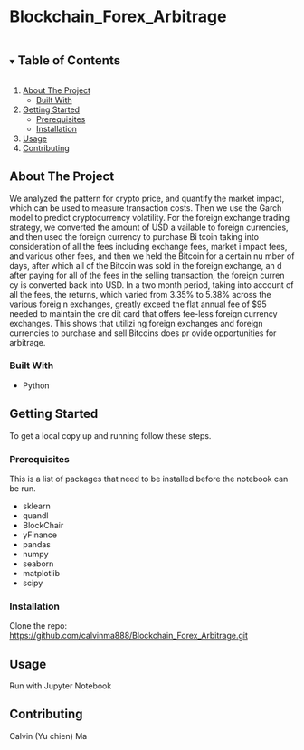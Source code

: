 # Blockchain_Forex_Arbitrage

<!-- TABLE OF CONTENTS -->
<details open="open">
  <summary><h2 style="display: inline-block">Table of Contents</h2></summary>
  <ol>
    <li>
      <a href="#about-the-project">About The Project</a>
      <ul>
        <li><a href="#built-with">Built With</a></li>
      </ul>
    </li>
    <li>
      <a href="#getting-started">Getting Started</a>
      <ul>
        <li><a href="#prerequisites">Prerequisites</a></li>
        <li><a href="#installation">Installation</a></li>
      </ul>
    </li>
    <li><a href="#usage">Usage</a></li>
    <li><a href="#contributing">Contributing</a></li>
  </ol>
</details>


<!-- ABOUT THE PROJECT -->
## About The Project
We analyzed the pattern for crypto price, and quantify the market impact, which can be used to measure transaction costs. Then we use the Garch model to predict cryptocurrency volatility.
For the foreign exchange trading strategy, we converted the amount of USD a vailable to foreign currencies, and then used the foreign currency to purchase Bi tcoin taking into consideration of all the fees including exchange fees, market i mpact fees, and various other fees, and then we held the Bitcoin for a certain nu mber of days, after which all of the Bitcoin was sold in the foreign exchange, an d after paying for all of the fees in the selling transaction, the foreign curren cy is converted back into USD. In a two month period, taking into account of all the fees, the returns, which varied from 3.35% to 5.38% across the various foreig n exchanges, greatly exceed the flat annual fee of $95 needed to maintain the cre dit card that offers fee-less foreign currency exchanges. This shows that utilizi ng foreign exchanges and foreign currencies to purchase and sell Bitcoins does pr ovide opportunities for arbitrage.

### Built With

* []()Python


<!-- GETTING STARTED -->
## Getting Started

To get a local copy up and running follow these steps.

### Prerequisites

This is a list of packages that need to be installed before the notebook can be run.
* sklearn
* quandl
* BlockChair
* yFinance
* pandas
* numpy
* seaborn
* matplotlib
* scipy


### Installation

Clone the repo: https://github.com/calvinma888/Blockchain_Forex_Arbitrage.git
   

<!-- USAGE EXAMPLES -->
## Usage

Run with Jupyter Notebook


<!-- CONTRIBUTING -->
## Contributing

Calvin (Yu chien) Ma
